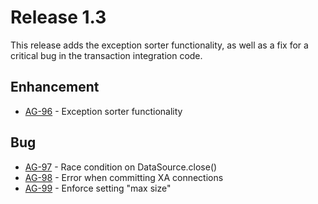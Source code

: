 # Release 1.3
This release adds the exception sorter functionality, as well as a fix for a critical bug in the transaction integration code. 

## Enhancement
* [AG-96](https://issues.jboss.org/browse/AG-96) - Exception sorter functionality

## Bug
* [AG-97](https://issues.jboss.org/browse/AG-97) - Race condition on DataSource.close()
* [AG-98](https://issues.jboss.org/browse/AG-98) - Error when committing XA connections
* [AG-99](https://issues.jboss.org/browse/AG-99) - Enforce setting "max size"

